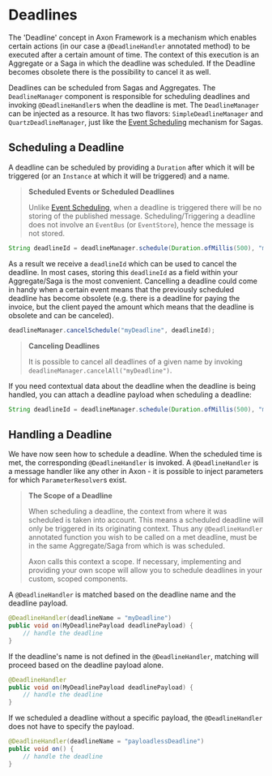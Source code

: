 # Deadlines

The 'Deadline' concept in Axon Framework is a mechanism which enables certain actions
 (in our case a `@DeadlineHandler` annotated method) to be executed after a certain amount of time. 
The context of this execution is an Aggregate or a Saga in which the deadline was scheduled. 
If the Deadline becomes obsolete there is the possibility to cancel it as well.  

Deadlines can be scheduled from Sagas and Aggregates. 
The `DeadlineManager` component is responsible for scheduling deadlines and invoking `@DeadlineHandler`s when the deadline is met. 
The `DeadlineManager` can be injected as a resource. 
It has two flavors: `SimpleDeadlineManager` and `QuartzDeadlineManager`,
 just like the [Event Scheduling](../implementing-domain-logic/complex-business-transactions/deadline-handling.md) mechanism for Sagas. 

## Scheduling a Deadline

A deadline can be scheduled by providing a `Duration` after which it will be triggered
 (or an `Instance` at which it will be triggered) and a name.

> **Scheduled Events or Scheduled Deadlines**
> 
> Unlike [Event Scheduling](../implementing-domain-logic/complex-business-transactions/deadline-handling.md),
> when a deadline is triggered there will be no storing of the published message. 
> Scheduling/Triggering a deadline does not involve an `EventBus` (or `EventStore`), hence the message is not stored.

```java
String deadlineId = deadlineManager.schedule(Duration.ofMillis(500), "myDeadline");
```

As a result we receive a `deadlineId` which can be used to cancel the deadline. 
In most cases, storing this `deadlineId` as a field within your Aggregate/Saga is the most convenient. 
Cancelling a deadline could come in handy when a certain event means that the previously scheduled deadline has become obsolete
 (e.g. there is a deadline for paying the invoice, 
 but the client payed the amount which means that the deadline is obsolete and can be canceled).

```java
deadlineManager.cancelSchedule("myDeadline", deadlineId);
```

> **Canceling Deadlines**
>
> It is possible to cancel all deadlines of a given name by invoking `deadlineManager.cancelAll("myDeadline")`.

If you need contextual data about the deadline when the deadline is being handled,
 you can attach a deadline payload when scheduling a deadline:

```java
String deadlineId = deadlineManager.schedule(Duration.ofMillis(500), "myDeadline", new MyDeadlinePayload(...));
```

## Handling a Deadline

We have now seen how to schedule a deadline. When the scheduled time is met,
 the corresponding `@DeadlineHandler` is invoked.
A `@DeadlineHandler` is a message handler like any other in Axon -
 it is possible to inject parameters for which `ParameterResolver`s exist. 

> **The Scope of a Deadline** 
>
> When scheduling a deadline, the context from where it was scheduled is taken into account. 
> This means a scheduled deadline will only be triggered in its originating context. 
> Thus any `@DeadlineHandler` annotated function you wish to be called on a met deadline,
>  must be in the same Aggregate/Saga from which is was scheduled.
>
> Axon calls this context a scope. 
> If necessary, implementing and providing your own scope will allow you to schedule deadlines in your custom,
>  scoped components.

A `@DeadlineHandler` is matched based on the deadline name and the deadline payload. 

```java
@DeadlineHandler(deadlineName = "myDeadline")
public void on(MyDeadlinePayload deadlinePayload) {
    // handle the deadline
}
```

If the deadline's name is not defined in the `@DeadlineHandler`,
 matching will proceed based on the deadline payload alone. 

```java
@DeadlineHandler
public void on(MyDeadlinePayload deadlinePayload) {
    // handle the deadline
}
```

If we scheduled a deadline without a specific payload,
 the `@DeadlineHandler` does not have to specify the payload. 

```java
@DeadlineHandler(deadlineName = "payloadlessDeadline")
public void on() {
    // handle the deadline
}
```
